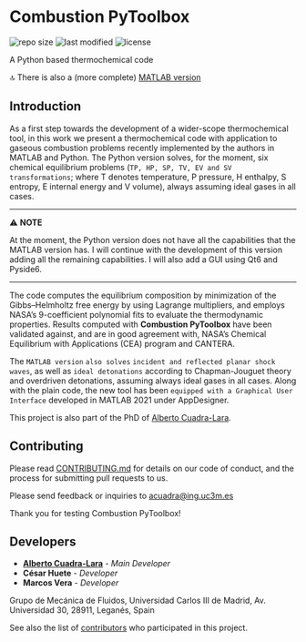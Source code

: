 # Combustion PyToolbox
![repo size](https://img.shields.io/github/repo-size/AlbertoCuadra/Combustion-PyToolbox) ![last modified](https://img.shields.io/github/last-commit/AlbertoCuadra/Combustion-PyToolbox) ![license](https://img.shields.io/github/license/AlbertoCuadra/Combustion-PyToolbox)

A Python based thermochemical code

:top: There is also a (more complete) [MATLAB version](https://github.com/AlbertoCuadra/combustion_toolbox)

## Introduction
As a first step towards the development of a wider-scope thermochemical tool, in this work we present a thermochemical code with application to gaseous combustion problems recently implemented by the authors in MATLAB and Python. The Python version solves, for the moment, six chemical equilibrium problems (`TP, HP, SP, TV, EV and SV transformations`; where T denotes temperature, P pressure, H enthalpy, S entropy, E internal energy and V volume), always assuming ideal gases in all cases.

---
⚠️ **NOTE**

At the moment, the Python version does not have all the capabilities that the MATLAB version has. I will continue with the development of this version adding all the remaining capabilities. I will also add a GUI using Qt6 and Pyside6.

---

The code computes the equilibrium composition by minimization of the Gibbs–Helmholtz free energy by using Lagrange multipliers, and employs NASA’s 9-coefficient polynomial fits to evaluate the thermodynamic properties. Results computed with **Combustion PyToolbox** have been validated against, and are in good agreement with, NASA’s Chemical Equilibrium with Applications (CEA) program and CANTERA.

The `MATLAB version` `also solves` `incident and reflected planar shock waves`, as well as `ideal detonations` according to Chapman-Jouguet theory and overdriven detonations, assuming always ideal gases in all cases. Along with the plain code, the new tool has been `equipped with a Graphical User Interface` developed in MATLAB 2021 under AppDesigner.

This project is also part of the PhD of [Alberto Cuadra-Lara](https://acuadralara.com/).
  
## Contributing

Please read [CONTRIBUTING.md](https://github.com/AlbertoCuadra/ThermochemicalCode_Python/blob/master/CONTRIBUTING.md) for details on our code of conduct, and the process for submitting pull requests to us.

Please send feedback or inquiries to [acuadra@ing.uc3m.es](mailto:acuadra@ing.uc3m.es)

Thank you for testing Combustion PyToolbox!

## Developers

* **[Alberto Cuadra-Lara](https://acuadralara.com/)** - *Main Developer*
* **César Huete** - *Developer*  
* **Marcos Vera** - *Developer*  

Grupo de Mecánica de Fluidos, Universidad Carlos III de Madrid, Av. Universidad 30, 28911, Leganés, Spain

See also the list of [contributors](https://github.com/AlbertoCuadra/combustion_toolbox/blob/master/CONTRIBUTORS.md) who participated in this project.